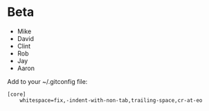 Beta
====

* Mike
* David
* Clint
* Rob
* Jay
* Aaron

Add to your ~/.gitconfig file:

    [core]
        whitespace=fix,-indent-with-non-tab,trailing-space,cr-at-eo
